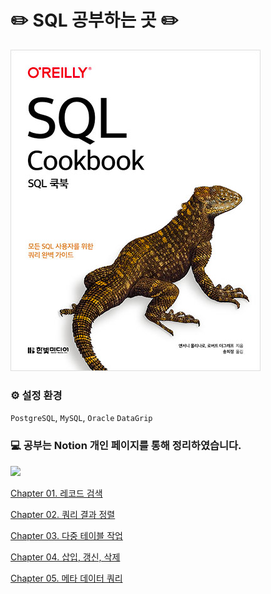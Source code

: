 # ✏️ SQL 공부하는 곳 ✏️
![img.png](img.png)

### ⚙️ 설정 환경
`PostgreSQL`, `MySQL`, `Oracle` `DataGrip`

### 💻 공부는 Notion 개인 페이지를 통해 정리하였습니다.
<a href="https://www.notion.so/moondongmin/SQL-0bb7f9c3fd5a4f20949e2a31bbfa853d">
<img src="https://img.shields.io/badge/Notion-black?style=flat&logo=Notion&logoColor=white"
height="40px"/></a>
<br>

[Chapter 01. 레코드 검색](https://www.notion.so/moondongmin/Chapter-01-e037896e55ae4b48a06f1b8114970824)

[Chapter 02. 쿼리 결과 정렬](https://www.notion.so/moondongmin/Chapter-02-6af45af617944e6ea36d8aedcbf1fc0a)

[Chapter 03. 다중 테이블 작업](https://www.notion.so/moondongmin/Chapter-03-20827c1765f74925ae0f13c62face274)

[Chapter 04. 삽입, 갱신, 삭제](https://www.notion.so/moondongmin/Chapter-04-796042bd350e425dab1fc8fd5a65ad3d)

[Chapter 05. 메타 데이터 쿼리](https://www.notion.so/moondongmin/Chapter-05-ade05b84f92542e4ac69379b7c882d65)

